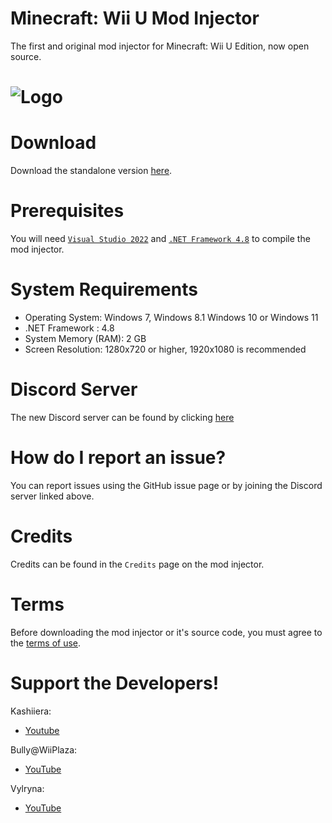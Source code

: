 # Minecraft: Wii U Mod Injector
The first and original mod injector for Minecraft: Wii U Edition, now open source.
# ![Logo](Minecraft%20Wii%20U%20Mod%20Injector/Icon.ico)

# Download
Download the standalone version [here](../../releases/latest).

# Prerequisites 
You will need [`Visual Studio 2022`](https://visualstudio.microsoft.com) and [`.NET Framework 4.8`](https://dotnet.microsoft.com/en-us/download/dotnet-framework) to compile the mod injector.

# System Requirements
* Operating System: Windows 7, Windows 8.1 Windows 10 or Windows 11
* .NET Framework : 4.8
* System Memory (RAM): 2 GB
* Screen Resolution: 1280x720 or higher, 1920x1080 is recommended

# Discord Server
The new Discord server can be found by clicking [here](https://discord.gg/EcK8x5Mdr6)

# How do I report an issue?
You can report issues using the GitHub issue page or by joining the Discord server linked above.

# Credits
Credits can be found in the ``Credits`` page on the mod injector.

# Terms
Before downloading the mod injector or it's source code, you must agree to the [terms of use](LICENSE.md).

# Support the Developers!

Kashiiera:
* [Youtube](https://www.youtube.com/channel/UCoW_EFIY3kskjV2howbuXvw)

Bully@WiiPlaza:
* [YouTube](https://www.youtube.com/BullyWiiPlaza)

Vylryna:
* [YouTube](https://www.youtube.com/channel/UCfm8aU2z1k8XaJlW2W4MKSA)
